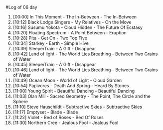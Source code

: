 #Log of 06 day

1. [00:00] In This Moment - The In-Between - The In-Between
1. [10:12] Black Lodge Singers - My Relatives - On the Move
1. [10:16] Susumu Yokota - Cloud Hidden - The Future Of Ecstasy
1. [10:20] Floating Spectrum - A Point Between - Eruption
1. [10:28] Pita - Get On - Two Top Five
1. [10:34] Starkey - Earth - Simple Hive
1. [10:39] SleeperTrain - A Gift - Disappear
1. [10:42] Land of light - The World Lies Breathing - Between Two Grains of Water
1. [10:45] SleeperTrain - A Gift - Disappear
1. [10:46] Land of light - The World Lies Breathing - Between Two Grains of Water
1. [10:49] Ocean Moon - World of Light - Cloud Garden
1. [10:54] Papivores - Death And Spring - Heard By Stones
1. [11:00] Young Spirit - Beautiful Dancing - Beautiful Dancing
1. [11:03] Olan Mill - Sacred Geometry - The Point, The Circle and the Sphere
1. [11:10] Steve Hauschildt - Subtractive Skies - Subtractive Skies
1. [11:17] Emptyset - Blade - Blade
1. [11:22] Violet - Bed of Roses - Bed Of Roses
1. [11:30] Northern Cree - Jealous Fool - Jealous Fool
